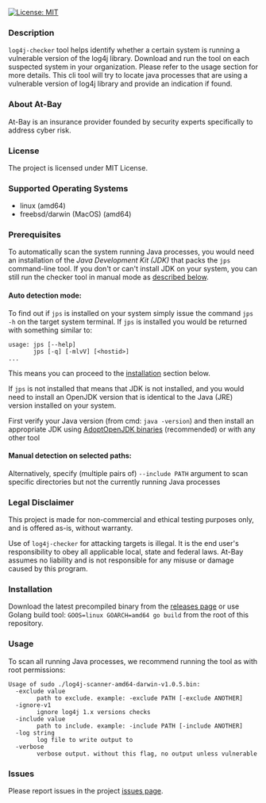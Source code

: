 [![License: MIT](https://img.shields.io/badge/License-MIT-yellow.svg)](https://opensource.org/licenses/MIT)

### Description
`log4j-checker` tool helps identify whether a certain system is running a vulnerable version of the log4j library. Download and run the tool on each suspected system in your organization. Please refer to the usage section for more details.
This cli tool will try to locate java processes that are using a vulnerable version of log4j library and provide an indication if found.

### About At-Bay
At-Bay is an insurance provider founded by security experts specifically to address cyber risk.

### License
The project is licensed under MIT License.

### Supported Operating Systems
* linux (amd64)
* freebsd/darwin (MacOS) (amd64)

### Prerequisites
To automatically scan the system running Java processes, you would need an installation of the *Java Development Kit (JDK)* that packs the `jps` command-line tool. If you don't or can't install JDK on your system, you can still run the checker tool in manual mode as [described below](#Usage). 

#### Auto detection mode:
To find out if `jps` is installed on your system simply issue the command `jps -h` on the target system terminal.
If `jps` is installed you would be returned with something similar to:
```shell
usage: jps [--help]
       jps [-q] [-mlvV] [<hostid>]
...
```

This means you can proceed to the [installation](#Installation) section below.

If `jps` is not installed that means that JDK is not installed, and you would need to install an OpenJDK version that is identical to the Java (JRE) version installed on your system.

First verify your Java version (from cmd: `java -version`) and then install an appropriate JDK using [AdoptOpenJDK binaries](https://adoptopenjdk.net/installation.html) (recommended) or with any other tool
#### Manual detection on selected paths:
Alternatively, specify (multiple pairs of) `--include PATH` argument to scan specific directories but not the currently running Java processes

### Legal Disclaimer
This project is made for non-commercial and ethical testing purposes only, and is offered as-is, without warranty. 

Use of `log4j-checker` for attacking targets is illegal. It is the end user's responsibility to obey all applicable local, state and federal laws. At-Bay assumes no liability and is not responsible for any misuse or damage caused by this program.

### Installation
Download the latest precompiled binary from the [releases page](https://github.com/at-bay/log4j-checker/releases)
or use Golang build tool: `GOOS=linux GOARCH=amd64 go build` from the root of this repository.

### Usage
To scan all running Java processes, we recommend running the tool as with root permissions:
```
Usage of sudo ./log4j-scanner-amd64-darwin-v1.0.5.bin:
  -exclude value
        path to exclude. example: -exclude PATH [-exclude ANOTHER]
  -ignore-v1
        ignore log4j 1.x versions checks
  -include value
        path to include. example: -include PATH [-include ANOTHER]
  -log string
        log file to write output to
  -verbose
        verbose output. without this flag, no output unless vulnerable
```

### Issues
Please report issues in the project [issues page](https://github.com/at-bay/log4j-checker/issues).
